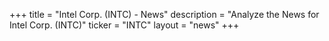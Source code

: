 +++
title = "Intel Corp. (INTC) - News"
description = "Analyze the News for Intel Corp. (INTC)"
ticker = "INTC"
layout = "news"
+++

